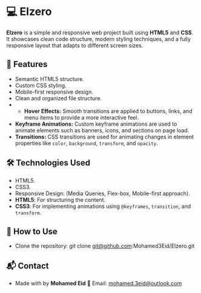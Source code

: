# 💻 Elzero

**Elzero** is a simple and responsive web project built using **HTML5** and **CSS**.
It showcases clean code structure, modern styling techniques, and a fully responsive layout that adapts to different screen sizes.

## 🚀 Features

- Semantic HTML5 structure.
- Custom CSS styling.
- Mobile-first responsive design.
- Clean and organized file structure.
- - **Hover Effects:** Smooth transitions are applied to buttons, links, and menu items to provide a more interactive feel.
- **Keyframe Animations:** Custom keyframe animations are used to animate elements such as banners, icons, and sections on page load.
- **Transitions:** CSS transitions are used for animating changes in element properties like `color`, `background`, `transform`, and `opacity`.

## 🛠 Technologies Used

- HTML5.
- CSS3.
- Responsive Design:
  (Media Queries, Flex-box, Mobile-first approach).
- **HTML5**: For structuring the content.
- **CSS3**: For implementing animations using `@keyframes`, `transition`, and `transform`.

## 📂 How to Use

- Clone the repository: git clone git@github.com:Mohamed3Eid/Elzero.git

## 📬 Contact

- Made with by **Mohamed Eid**
  📧 Email: mohamed.3eid@outlook.com
